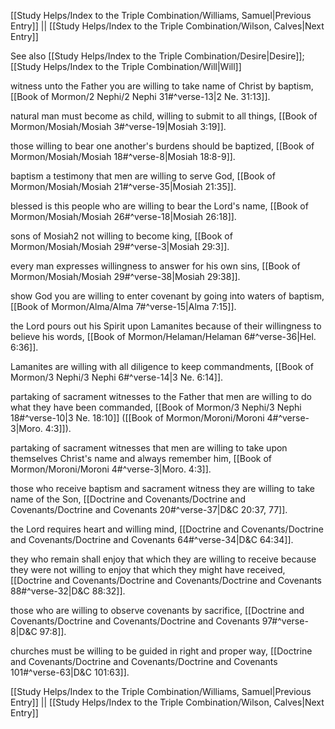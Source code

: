 [[Study Helps/Index to the Triple Combination/Williams, Samuel|Previous Entry]]  ||  [[Study Helps/Index to the Triple Combination/Wilson, Calves|Next Entry]]

 See also [[Study Helps/Index to the Triple Combination/Desire|Desire]]; [[Study Helps/Index to the Triple Combination/Will|Will]]

 witness unto the Father you are willing to take name of Christ by baptism, [[Book of Mormon/2 Nephi/2 Nephi 31#^verse-13|2 Ne. 31:13]].

 natural man must become as child, willing to submit to all things, [[Book of Mormon/Mosiah/Mosiah 3#^verse-19|Mosiah 3:19]].

 those willing to bear one another's burdens should be baptized, [[Book of Mormon/Mosiah/Mosiah 18#^verse-8|Mosiah 18:8-9]].

 baptism a testimony that men are willing to serve God, [[Book of Mormon/Mosiah/Mosiah 21#^verse-35|Mosiah 21:35]].

 blessed is this people who are willing to bear the Lord's name, [[Book of Mormon/Mosiah/Mosiah 26#^verse-18|Mosiah 26:18]].

 sons of Mosiah2 not willing to become king, [[Book of Mormon/Mosiah/Mosiah 29#^verse-3|Mosiah 29:3]].

 every man expresses willingness to answer for his own sins, [[Book of Mormon/Mosiah/Mosiah 29#^verse-38|Mosiah 29:38]].

 show God you are willing to enter covenant by going into waters of baptism, [[Book of Mormon/Alma/Alma 7#^verse-15|Alma 7:15]].

 the Lord pours out his Spirit upon Lamanites because of their willingness to believe his words, [[Book of Mormon/Helaman/Helaman 6#^verse-36|Hel. 6:36]].

 Lamanites are willing with all diligence to keep commandments, [[Book of Mormon/3 Nephi/3 Nephi 6#^verse-14|3 Ne. 6:14]].

 partaking of sacrament witnesses to the Father that men are willing to do what they have been commanded, [[Book of Mormon/3 Nephi/3 Nephi 18#^verse-10|3 Ne. 18:10]] ([[Book of Mormon/Moroni/Moroni 4#^verse-3|Moro. 4:3]]).

 partaking of sacrament witnesses that men are willing to take upon themselves Christ's name and always remember him, [[Book of Mormon/Moroni/Moroni 4#^verse-3|Moro. 4:3]].

 those who receive baptism and sacrament witness they are willing to take name of the Son, [[Doctrine and Covenants/Doctrine and Covenants/Doctrine and Covenants 20#^verse-37|D&C 20:37, 77]].

 the Lord requires heart and willing mind, [[Doctrine and Covenants/Doctrine and Covenants/Doctrine and Covenants 64#^verse-34|D&C 64:34]].

 they who remain shall enjoy that which they are willing to receive because they were not willing to enjoy that which they might have received, [[Doctrine and Covenants/Doctrine and Covenants/Doctrine and Covenants 88#^verse-32|D&C 88:32]].

 those who are willing to observe covenants by sacrifice, [[Doctrine and Covenants/Doctrine and Covenants/Doctrine and Covenants 97#^verse-8|D&C 97:8]].

 churches must be willing to be guided in right and proper way, [[Doctrine and Covenants/Doctrine and Covenants/Doctrine and Covenants 101#^verse-63|D&C 101:63]].

[[Study Helps/Index to the Triple Combination/Williams, Samuel|Previous Entry]]  ||  [[Study Helps/Index to the Triple Combination/Wilson, Calves|Next Entry]]